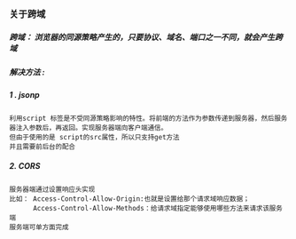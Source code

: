 ### 关于跨域 
##### 跨域： 浏览器的同源策略产生的，只要协议、域名、端口之一不同，就会产生跨域
##### 解决方法 : 
##### 1 . jsonp 
	利用script 标签是不受同源策略影响的特性。将前端的方法作为参数传递到服务器，然后服务器注入参数后，再返回。实现服务器端向客户端通信。
	但由于使用的是 script的src属性，所以只支持get方法
	并且需要前后台的配合

##### 2. CORS
	服务器端通过设置响应头实现
	比如： Access-Control-Allow-Origin:也就是设置给那个请求域响应数据；
		  Access-Control-Allow-Methods：给请求域指定能够使用哪些方法来请求该服务端
	服务端可单方面完成

